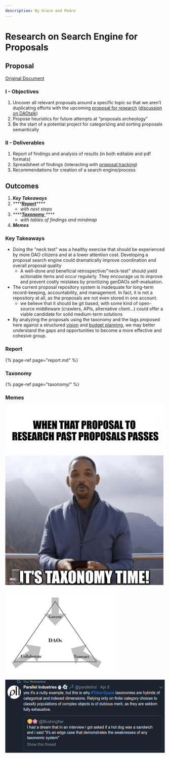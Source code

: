 ```yaml
---
description: By Grace and Pedro
---
```


# Research on Search Engine for Proposals

## Proposal

[Original Document](https://docs.google.com/document/d/1iw7BA5aIsjuHNxi9DeZyHtatLNPw5tYYrkfNARQmVK0/edit)

### I - Objectives

1. Uncover all relevant proposals around a specific topic so that we aren’t duplicating efforts with the upcoming [proposal for research](https://docs.google.com/spreadsheets/d/1pQrfzQMafzrsXt66ZzJBTjm20qeLXoUFX51ptRywLm4/edit#gid=1194219037) \([discussion on DAOtalk](https://daotalk.org/t/case-studies-decentralized-orgs-with-on-chain-governance/395)\)
2. Propose heuristics for future attempts at “proposals archeology”
3. Be the start of a potential project for categorizing and sorting proposals semantically  

### II - Deliverables

1. Report of findings and analysis of results \(in both editable and pdf formats\)
2. Spreadsheet of findings \(interacting with [proposal tracking](https://docs.google.com/spreadsheets/d/1FV8iz4ebZb4E3nXckzPsWy7IfhtsX3filkbX_gbPLNs/edit#gid=1899049180)\)
3. Recommendations for creation of a search engine/process

## Outcomes

1. _**Key Takeaways**_
2. _\*\*\*\*_[_**Report**_](https://gendao.gitbook.io/researchwg/passed-proposals/research-on-search-engine-for-proposals/report)_\*\*\*\*_
   * _with next steps_
3. _\*\*\*\*_[_**Taxonomy**_ ](https://gendao.gitbook.io/researchwg/passed-proposals/research-on-search-engine-for-proposals/taxonomy)_\*\*\*\*_
   * _with tables of findings and mindmap_
4. _**Memes**_



### Key Takeaways

* Doing the "neck test" was a healthy exercise that should be experienced by more DAO citizens and at a lower attention cost. Developing a proposal search engine could dramatically improve coordination and overall proposal quality 
  * A well-done and beneficial retrospective/"neck-test" should yield actionable items and occur regularly. They encourage us to improve and prevent costly mistakes by prioritizing genDAOs self-evaluation.
* The current proposal repository system is inadequate for long-term record-keeping, accountability, and management. In fact, it is not a repository at all, as the proposals are not even stored in one account.
  * we believe that it should be git based, with some kind of open-source middleware \(crawlers, APIs, alternative client...\) could offer a viable candidate for solid medium-term solutions
* By analyzing the proposals using the taxonomy and the tags proposed here against a structured [vision](https://docs.google.com/document/d/10-0ppf_QpYdlBC_AFWt-QhJWyUpBRl5zU9bU1AWXUqU/edit#heading=h.ggo559linbt0) and [budget planning](https://docs.google.com/document/d/1fyhXSv_yp38FbC-R3aJPqqVJDvi6i0LATZya5F9vtZ4/edit), we may better understand the gaps and opportunities to become a more effective and cohesive group.

### Report

{% page-ref page="report.md" %}

### Taxonomy

{% page-ref page="taxonomy/" %}

### Memes

![](../../.gitbook/assets/2zuooy.jpg)

![From &quot;Beyond the End of History&quot; by Cem](../../.gitbook/assets/image%20%284%29.png)

![](../../.gitbook/assets/image%20%282%29.png)

